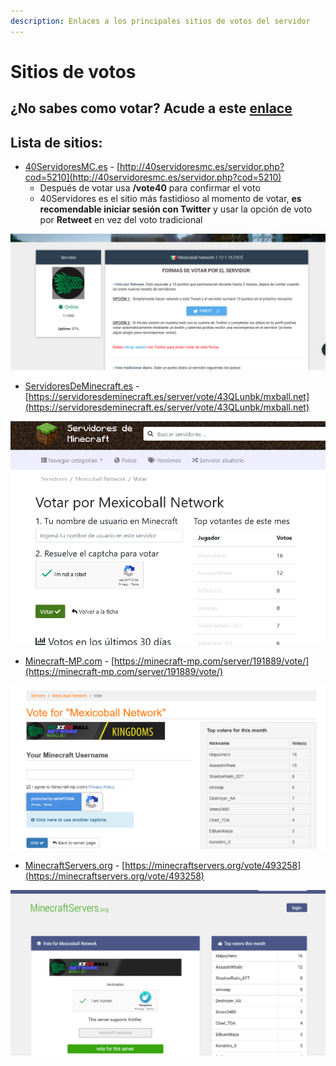 ```yaml
---
description: Enlaces a los principales sitios de votos del servidor
---
```


# Sitios de votos

## ¿No sabes como votar? Acude a este [enlace](faq/votos.md)

## Lista de sitios:

* [40ServidoresMC.es](http://40servidoresmc.es/servidor.php?cod=5210) - [http://40servidoresmc.es/servidor.php?cod=5210](http://40servidoresmc.es/servidor.php?cod=5210)
  * Después de votar usa **/vote40** para confirmar el voto
  * 40Servidores es el sitio más fastidioso al momento de votar, **es recomendable iniciar sesión con Twitter** y usar la opción de voto por  **Retweet** en vez del voto tradicional

![40ServidoresMC.es](.gitbook/assets/image%20%286%29.png)

* [ServidoresDeMinecraft.es](https://servidoresdeminecraft.es/server/vote/43QLunbk/mxball.net) - [https://servidoresdeminecraft.es/server/vote/43QLunbk/mxball.net](https://servidoresdeminecraft.es/server/vote/43QLunbk/mxball.net)

![ServidoresDeMinecraft.es](.gitbook/assets/image%20%284%29.png)

* [Minecraft-MP.com](https://minecraft-mp.com/server/191889/vote/) - [https://minecraft-mp.com/server/191889/vote/](https://minecraft-mp.com/server/191889/vote/)

![Minecraft-MP.com](.gitbook/assets/image%20%285%29.png)

* [MinecraftServers.org](https://minecraftservers.org/vote/493258) - [https://minecraftservers.org/vote/493258](https://minecraftservers.org/vote/493258)

![MinecraftServers.org](.gitbook/assets/image%20%283%29.png)


